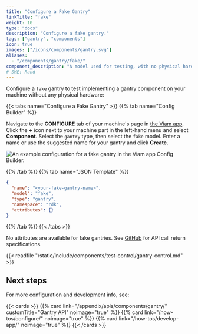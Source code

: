 ```yaml
---
title: "Configure a Fake Gantry"
linkTitle: "fake"
weight: 10
type: "docs"
description: "Configure a fake gantry."
tags: ["gantry", "components"]
icon: true
images: ["/icons/components/gantry.svg"]
aliases:
  - "/components/gantry/fake/"
component_description: "A model used for testing, with no physical hardware."
# SME: Rand
---
```


Configure a `fake` gantry to test implementing a gantry component on your machine without any physical hardware:

{{< tabs name="Configure a Fake Gantry" >}}
{{% tab name="Config Builder" %}}

Navigate to the **CONFIGURE** tab of your machine's page in [the Viam app](https://app.viam.com).
Click the **+** icon next to your machine part in the left-hand menu and select **Component**.
Select the `gantry` type, then select the `fake` model.
Enter a name or use the suggested name for your gantry and click **Create**.

![An example configuration for a fake gantry in the Viam app Config Builder.](/components/gantry/fake-gantry-ui-config.png)

{{% /tab %}}
{{% tab name="JSON Template" %}}

```json {class="line-numbers linkable-line-numbers"}
{
  "name": "<your-fake-gantry-name>",
  "model": "fake",
  "type": "gantry",
  "namespace": "rdk",
  "attributes": {}
}
```

{{% /tab %}}
{{< /tabs >}}

No attributes are available for fake gantries.
See [GitHub](https://github.com/viamrobotics/rdk/blob/main/components/gantry/fake/gantry.go) for API call return specifications.

{{< readfile "/static/include/components/test-control/gantry-control.md" >}}

## Next steps

For more configuration and development info, see:

{{< cards >}}
{{% card link="/appendix/apis/components/gantry/" customTitle="Gantry API" noimage="true" %}}
{{% card link="/how-tos/configure/" noimage="true" %}}
{{% card link="/how-tos/develop-app/" noimage="true" %}}
{{< /cards >}}
